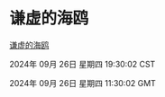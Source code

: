 # 谦虚的海鸥
[谦虚的海鸥](http://219.139.198.207:56308/qxdho/course/base/hotlink/index.php)

2024年 09月 26日 星期四 19:30:02 CST

2024年 09月 26日 星期四 11:30:02 GMT
